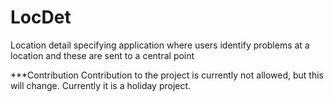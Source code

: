 LocDet
======

Location detail specifying application where users identify problems at a location and these are sent to a central point

***Contribution
Contribution to the project is currently not allowed, but this will change. Currently it is a holiday project.
